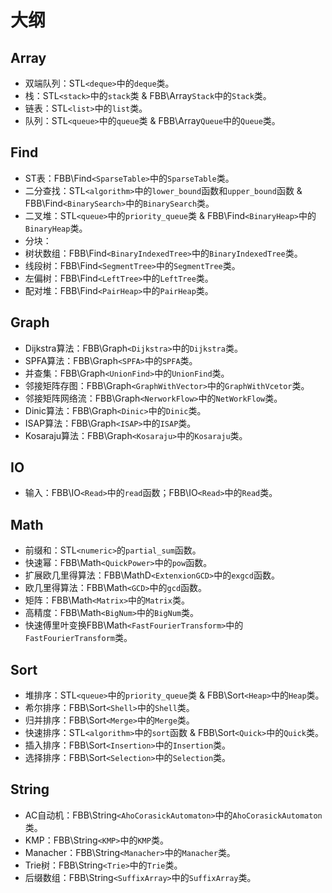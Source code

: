 # 大纲

## Array

+ 双端队列：STL`<deque>`中的`deque`类。
+ 栈：STL`<stack>`中的`stack`类 & FBB\Array`Stack`中的`Stack`类。
+ 链表：STL`<list>`中的`list`类。
+ 队列：STL`<queue>`中的`queue`类 & FBB\Array`Queue`中的`Queue`类。

## Find

+ ST表：FBB\Find`<SparseTable>`中的`SparseTable`类。
+ 二分查找：STL`<algorithm>`中的`lower_bound`函数和`upper_bound`函数 & FBB\Find`<BinarySearch>`中的`BinarySearch`类。
+ 二叉堆：STL`<queue>`中的`priority_queue`类 & FBB\Find`<BinaryHeap>`中的`BinaryHeap`类。
+ 分块：
+ 树状数组：FBB\Find`<BinaryIndexedTree>`中的`BinaryIndexedTree`类。
+ 线段树：FBB\Find`<SegmentTree>`中的`SegmentTree`类。
+ 左偏树：FBB\Find`<LeftTree>`中的`LeftTree`类。
+ 配对堆：FBB\Find`<PairHeap>`中的`PairHeap`类。

## Graph

+ Dijkstra算法：FBB\Graph`<Dijkstra>`中的`Dijkstra`类。
+ SPFA算法：FBB\Graph`<SPFA>`中的`SPFA`类。
+ 并查集：FBB\Graph`<UnionFind>`中的`UnionFind`类。
+ 邻接矩阵存图：FBB\Graph`<GraphWithVector>`中的`GraphWithVcetor`类。
+ 邻接矩阵网络流：FBB\Graph`<NerworkFlow>`中的`NetWorkFlow`类。
+ Dinic算法：FBB\Graph`<Dinic>`中的`Dinic`类。
+ ISAP算法：FBB\Graph`<ISAP>`中的`ISAP`类。
+ Kosaraju算法：FBB\Graph`<Kosaraju>`中的`Kosaraju`类。

## IO

+ 输入：FBB\IO`<Read>`中的`read`函数；FBB\IO`<Read>`中的`Read`类。

## Math

+ 前缀和：STL`<numeric>`的`partial_sum`函数。
+ 快速幂：FBB\Math`<QuickPower>`中的`pow`函数。
+ 扩展欧几里得算法：FBB\MathD`<ExtenxionGCD>`中的`exgcd`函数。
+ 欧几里得算法：FBB\Math`<GCD>`中的`gcd`函数。
+ 矩阵：FBB\Math`<Matrix>`中的`Matrix`类。
+ 高精度：FBB\Math`<BigNum>`中的`BigNum`类。
+ 快速傅里叶变换FBB\Math`<FastFourierTransform>`中的`FastFourierTransform`类。

## Sort

+ 堆排序：STL`<queue>`中的`priority_queue`类 & FBB\Sort`<Heap>`中的`Heap`类。
+ 希尔排序：FBB\Sort`<Shell>`中的`Shell`类。
+ 归并排序：FBB\Sort`<Merge>`中的`Merge`类。
+ 快速排序：STL`<algorithm>`中的`sort`函数 & FBB\Sort`<Quick>`中的`Quick`类。
+ 插入排序：FBB\Sort`<Insertion>`中的`Insertion`类。
+ 选择排序：FBB\Sort`<Selection>`中的`Selection`类。

## String

+ AC自动机：FBB\String`<AhoCorasickAutomaton>`中的`AhoCorasickAutomaton`类。
+ KMP：FBB\String`<KMP>`中的`KMP`类。
+ Manacher：FBB\String`<Manacher>`中的`Manacher`类。
+ Trie树：FBB\String`<Trie>`中的`Trie`类。
+ 后缀数组：FBB\String`<SuffixArray>`中的`SuffixArray`类。
